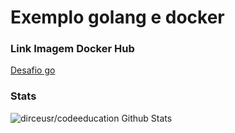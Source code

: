# Exemplo golang e docker

### Link Imagem Docker Hub

[Desafio go](https://hub.docker.com/r/dirceusr/codeeducation)

### Stats
<img aling="left" alt="dirceusr/codeeducation Github Stats" 
src="https://github-readme-stats.vercel.app/api?username=dirceusr&show_icons=true"/>     
     


